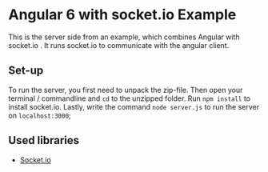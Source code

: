 # Angular 6 with socket.io Example

This is the server side from an example, which combines Angular with socket.io . It runs socket.io to communicate with the angular client.

## Set-up

To run the server, you first need to unpack the zip-file. Then open your terminal / commandline and `cd` to the unzipped folder. Run `npm install` to install socket.io. Lastly, write the command `node server.js` to run the server on `localhost:3000`;

## Used libraries

* [Socket.io](https://socket.io/)